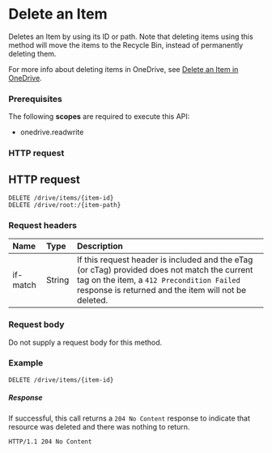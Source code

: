 # Delete an Item

Deletes an Item by using its ID or path. Note that deleting items using this method
will move the items to the Recycle Bin, instead of permanently deleting them.

For more info about deleting items in OneDrive, see [Delete an Item in OneDrive](https://dev.onedrive.com/items/delete.htm).

### Prerequisites
The following **scopes** are required to execute this API: 

  * onedrive.readwrite
  
### HTTP request

## HTTP request

<!-- { "blockType": "ignored" } -->
```
DELETE /drive/items/{item-id}
DELETE /drive/root:/{item-path}
```

### Request headers

| Name       | Type  | Description                                                                                                                                                                                       |
|:-----------|:------|:--------------------------------------------------------------------------------------------------------------------------------------------------------------------------------------------------|
| if-match | String  | If this request header is included and the eTag (or cTag) provided does not match the current tag on the item, a `412 Precondition Failed` response is returned and the item will not be deleted. |

### Request body
Do not supply a request body for this method.


### Example
<!-- {
  "blockType": "request",
  "name": "delete-item"
}-->
```
DELETE /drive/items/{item-id}
```

##### Response

If successful, this call returns a `204 No Content` response to indicate that
resource was deleted and there was nothing to return.

<!-- { "blockType": "response" } -->
```http
HTTP/1.1 204 No Content
```

<!-- uuid: 8fcb5dbc-d5aa-4681-8e31-b001d5168d79
2015-10-25 14:57:30 UTC -->
<!-- {
  "type": "#page.annotation",
  "description": "Delete item",
  "keywords": "",
  "section": "documentation",
  "tocPath": ""
}-->

